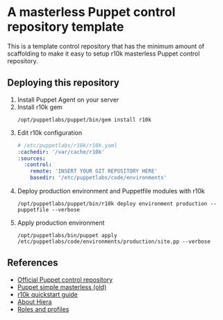 # A masterless Puppet control repository template

This is a template control repository that has the minimum amount of scaffolding to make it easy to setup r10k masterless Puppet control repository.

## Deploying this repository

1. Install Puppet Agent on your server
2. Install r10k gem
    ```
    /opt/puppetlabs/puppet/bin/gem install r10k
    ```
3. Edit r10k configuration
    ```yaml
    # /etc/puppetlabs/r10k/r10k.yaml
    :cachedir: '/var/cache/r10k'
    :sources:
      :control:
        remote: 'INSERT YOUR GIT REPOSITORY HERE'
        basedir: '/etc/puppetlabs/code/environments'
    ```
4. Deploy production environment and Puppetfile modules with r10k
    ```
    /opt/puppetlabs/puppet/bin/r10k deploy environment production --puppetfile --verbose
    ```
5. Apply production environment
    ```
    /opt/puppetlabs/bin/puppet apply /etc/puppetlabs/code/environments/production/site.pp --verbose
    ```

## References

* [Official Puppet control repository](https://github.com/puppetlabs/control-repo)
* [Puppet simple masterless (old)](https://github.com/cpilsworth/puppet-simple-masterless)
* [r10k quickstart guide](https://github.com/puppetlabs/r10k/blob/master/doc/dynamic-environments/quickstart.mkd)
* [About Hiera](https://puppet.com/docs/puppet/6.4/hiera_intro.html)
* [Roles and profiles](https://puppet.com/docs/pe/2018.1/designing_system_configs_roles_and_profiles.html)
